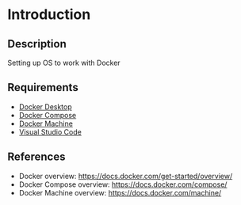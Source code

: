 # Introduction
## Description
   Setting up OS to work with Docker
## Requirements
- [Docker Desktop](https://docs.docker.com/desktop/)
- [Docker Compose](https://docs.docker.com/compose/install/)
- [Docker Machine](https://docs.docker.com/machine/install-machine/)
- [Visual Studio Code](https://code.visualstudio.com/)
## References
- Docker overview: https://docs.docker.com/get-started/overview/
- Docker Compose overview: https://docs.docker.com/compose/
- Docker Machine overview: https://docs.docker.com/machine/
